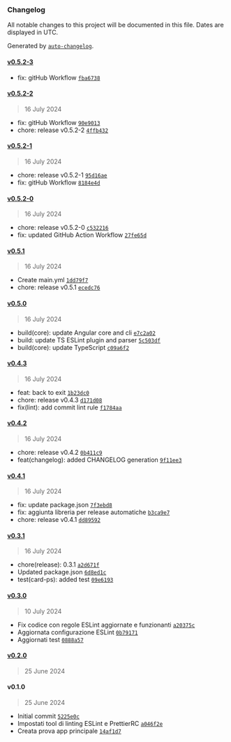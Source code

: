 ### Changelog

All notable changes to this project will be documented in this file. Dates are displayed in UTC.

Generated by [`auto-changelog`](https://github.com/CookPete/auto-changelog).

#### [v0.5.2-3](https://github.com/pietro2356/ProntoSoccorsoTrentini/compare/v0.5.2-2...v0.5.2-3)

- fix: gitHub Workflow [`fba6738`](https://github.com/pietro2356/ProntoSoccorsoTrentini/commit/fba6738b185a756df2565aec0daf5900070115ba)

#### [v0.5.2-2](https://github.com/pietro2356/ProntoSoccorsoTrentini/compare/v0.5.2-1...v0.5.2-2)

> 16 July 2024

- fix: gitHub Workflow [`90e9013`](https://github.com/pietro2356/ProntoSoccorsoTrentini/commit/90e9013d9f2d1dc727ed9ca93ada472785e411f5)
- chore: release v0.5.2-2 [`4ffb432`](https://github.com/pietro2356/ProntoSoccorsoTrentini/commit/4ffb432c193fcacf98d01de86fb448a772438682)

#### [v0.5.2-1](https://github.com/pietro2356/ProntoSoccorsoTrentini/compare/v0.5.2-0...v0.5.2-1)

> 16 July 2024

- chore: release v0.5.2-1 [`95d16ae`](https://github.com/pietro2356/ProntoSoccorsoTrentini/commit/95d16ae0f203f773a62294c5ca8ea717ac542961)
- fix: gitHub Workflow [`8184e4d`](https://github.com/pietro2356/ProntoSoccorsoTrentini/commit/8184e4d92c970626f108b4447b8ac4d3c6b5db3a)

#### [v0.5.2-0](https://github.com/pietro2356/ProntoSoccorsoTrentini/compare/v0.5.1...v0.5.2-0)

> 16 July 2024

- chore: release v0.5.2-0 [`c532216`](https://github.com/pietro2356/ProntoSoccorsoTrentini/commit/c5322165891312669f7b241084f17009035c9cef)
- fix: updated GitHub Action Workflow [`27fe65d`](https://github.com/pietro2356/ProntoSoccorsoTrentini/commit/27fe65d9240491eb87306c2ff61187523f9db714)

#### [v0.5.1](https://github.com/pietro2356/ProntoSoccorsoTrentini/compare/v0.5.0...v0.5.1)

> 16 July 2024

- Create main.yml [`1dd79f7`](https://github.com/pietro2356/ProntoSoccorsoTrentini/commit/1dd79f7711f24d9c2fd775829a43669cf991b249)
- chore: release v0.5.1 [`ecedc76`](https://github.com/pietro2356/ProntoSoccorsoTrentini/commit/ecedc760107e705c7bb5c8c0edcd7791b07ae860)

#### [v0.5.0](https://github.com/pietro2356/ProntoSoccorsoTrentini/compare/v0.4.3...v0.5.0)

> 16 July 2024

- build(core): update Angular core and cli [`e7c2a02`](https://github.com/pietro2356/ProntoSoccorsoTrentini/commit/e7c2a0230683ab985c85f161e95e0edd2f80b0dc)
- build: update TS ESLint plugin and parser [`5c503df`](https://github.com/pietro2356/ProntoSoccorsoTrentini/commit/5c503df1c76efe9f16be1c07f59babdbe01dfb3c)
- build(core): update TypeScript [`c09a6f2`](https://github.com/pietro2356/ProntoSoccorsoTrentini/commit/c09a6f200f4a3a32b08c7c38aea0be63dfebff47)

#### [v0.4.3](https://github.com/pietro2356/ProntoSoccorsoTrentini/compare/v0.4.2...v0.4.3)

> 16 July 2024

- feat: back to exit [`1b23dc0`](https://github.com/pietro2356/ProntoSoccorsoTrentini/commit/1b23dc0b679ed1528a2adffe96fe7219ec8dfd0d)
- chore: release v0.4.3 [`d171d08`](https://github.com/pietro2356/ProntoSoccorsoTrentini/commit/d171d088ba1b7005f8360895e75d6cfc94e68dd3)
- fix(lint): add commit lint rule [`f1784aa`](https://github.com/pietro2356/ProntoSoccorsoTrentini/commit/f1784aa800d418cd758d7c3fcf2003c82e7337b3)

#### [v0.4.2](https://github.com/pietro2356/ProntoSoccorsoTrentini/compare/v0.4.1...v0.4.2)

> 16 July 2024

- chore: release v0.4.2 [`0b411c9`](https://github.com/pietro2356/ProntoSoccorsoTrentini/commit/0b411c94b6c939a238d07ed1d88c1e903a0f1e96)
- feat(changelog): added CHANGELOG generation [`9f11ee3`](https://github.com/pietro2356/ProntoSoccorsoTrentini/commit/9f11ee3c2e0809e6ed4cfc4fa8926b9782a13f59)

#### [v0.4.1](https://github.com/pietro2356/ProntoSoccorsoTrentini/compare/v0.3.1...v0.4.1)

> 16 July 2024

- fix: update package.json [`7f3ebd8`](https://github.com/pietro2356/ProntoSoccorsoTrentini/commit/7f3ebd828894c684514198821b841008fe6adc6b)
- fix: aggiunta libreria per release automatiche [`b3ca9e7`](https://github.com/pietro2356/ProntoSoccorsoTrentini/commit/b3ca9e70950471b55a22979814941216646270b4)
- chore: release v0.4.1 [`dd89592`](https://github.com/pietro2356/ProntoSoccorsoTrentini/commit/dd895926d9b7097a99b4967c567cfb96e56c9c85)

#### [v0.3.1](https://github.com/pietro2356/ProntoSoccorsoTrentini/compare/v0.3.0...v0.3.1)

> 16 July 2024

- chore(release): 0.3.1 [`a2d671f`](https://github.com/pietro2356/ProntoSoccorsoTrentini/commit/a2d671f2e72aa588601a5ba46f489c61eb66bbad)
- Updated package.json [`6d8ed1c`](https://github.com/pietro2356/ProntoSoccorsoTrentini/commit/6d8ed1c094d51ffcfd741f86ef0565f8c10845a7)
- test(card-ps): added test [`09e6193`](https://github.com/pietro2356/ProntoSoccorsoTrentini/commit/09e619374be88318cf90aecb9fb86b452844a4a4)

#### [v0.3.0](https://github.com/pietro2356/ProntoSoccorsoTrentini/compare/v0.2.0...v0.3.0)

> 10 July 2024

- Fix codice con regole ESLint aggiornate e funzionanti [`a20375c`](https://github.com/pietro2356/ProntoSoccorsoTrentini/commit/a20375ce7b3615fda786e9c230672dc6935b03b8)
- Aggiornata configurazione ESLint [`0b79171`](https://github.com/pietro2356/ProntoSoccorsoTrentini/commit/0b7917184ca10b1de89170ef19e27a8da299aa06)
- Aggiornati test [`0888a57`](https://github.com/pietro2356/ProntoSoccorsoTrentini/commit/0888a57a4071525152cc2b1dc63dd98e433923a6)

#### [v0.2.0](https://github.com/pietro2356/ProntoSoccorsoTrentini/compare/v0.1.0...v0.2.0)

> 25 June 2024

#### v0.1.0

> 25 June 2024

- Initial commit [`5225e0c`](https://github.com/pietro2356/ProntoSoccorsoTrentini/commit/5225e0c47f6363d64b83fd679c3eb10f5595bbf4)
- Impostati tool di linting ESLint e PrettierRC [`a046f2e`](https://github.com/pietro2356/ProntoSoccorsoTrentini/commit/a046f2e4c8d337d1e9439466ded2af9f635bb9aa)
- Creata prova app principale [`14af1d7`](https://github.com/pietro2356/ProntoSoccorsoTrentini/commit/14af1d7c3b604ed03e3d0fc3306e4e1eafd5bd4a)
